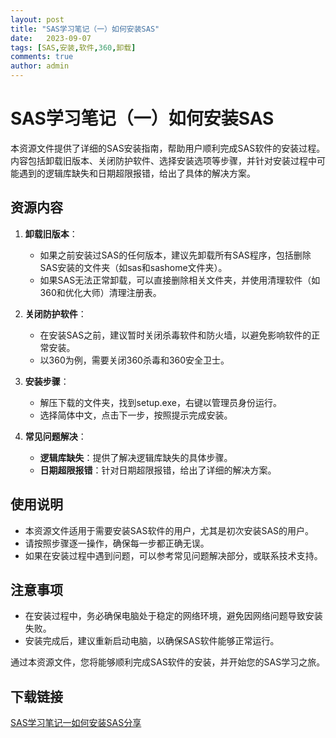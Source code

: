 ```yaml
---
layout: post
title: "SAS学习笔记（一）如何安装SAS"
date:   2023-09-07
tags: [SAS,安装,软件,360,卸载]
comments: true
author: admin
---
```

# SAS学习笔记（一）如何安装SAS

本资源文件提供了详细的SAS安装指南，帮助用户顺利完成SAS软件的安装过程。内容包括卸载旧版本、关闭防护软件、选择安装选项等步骤，并针对安装过程中可能遇到的逻辑库缺失和日期超限报错，给出了具体的解决方案。

## 资源内容

1. **卸载旧版本**：
   - 如果之前安装过SAS的任何版本，建议先卸载所有SAS程序，包括删除SAS安装的文件夹（如sas和sashome文件夹）。
   - 如果SAS无法正常卸载，可以直接删除相关文件夹，并使用清理软件（如360和优化大师）清理注册表。

2. **关闭防护软件**：
   - 在安装SAS之前，建议暂时关闭杀毒软件和防火墙，以避免影响软件的正常安装。
   - 以360为例，需要关闭360杀毒和360安全卫士。

3. **安装步骤**：
   - 解压下载的文件夹，找到setup.exe，右键以管理员身份运行。
   - 选择简体中文，点击下一步，按照提示完成安装。

4. **常见问题解决**：
   - **逻辑库缺失**：提供了解决逻辑库缺失的具体步骤。
   - **日期超限报错**：针对日期超限报错，给出了详细的解决方案。

## 使用说明

- 本资源文件适用于需要安装SAS软件的用户，尤其是初次安装SAS的用户。
- 请按照步骤逐一操作，确保每一步都正确无误。
- 如果在安装过程中遇到问题，可以参考常见问题解决部分，或联系技术支持。

## 注意事项

- 在安装过程中，务必确保电脑处于稳定的网络环境，避免因网络问题导致安装失败。
- 安装完成后，建议重新启动电脑，以确保SAS软件能够正常运行。

通过本资源文件，您将能够顺利完成SAS软件的安装，并开始您的SAS学习之旅。

## 下载链接

[SAS学习笔记一如何安装SAS分享](https://pan.quark.cn/s/68385e6bea86)